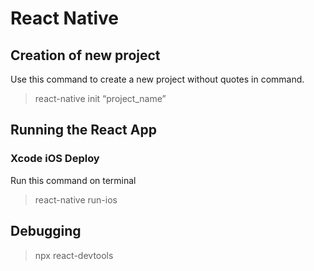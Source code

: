 # React Native

## Creation of new project

Use this command to create a new project without quotes in command.

> react-native init “project_name”

## Running the React App

### Xcode iOS Deploy

Run this command on terminal

> react-native run-ios

## Debugging

> npx react-devtools
